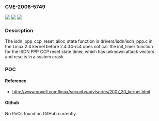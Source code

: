 ### [CVE-2006-5749](https://cve.mitre.org/cgi-bin/cvename.cgi?name=CVE-2006-5749)
![](https://img.shields.io/static/v1?label=Product&message=n%2Fa&color=blue)
![](https://img.shields.io/static/v1?label=Version&message=n%2Fa&color=blue)
![](https://img.shields.io/static/v1?label=Vulnerability&message=n%2Fa&color=brighgreen)

### Description

The isdn_ppp_ccp_reset_alloc_state function in drivers/isdn/isdn_ppp.c in the Linux 2.4 kernel before 2.4.34-rc4 does not call the init_timer function for the ISDN PPP CCP reset state timer, which has unknown attack vectors and results in a system crash.

### POC

#### Reference
- http://www.novell.com/linux/security/advisories/2007_30_kernel.html

#### Github
No PoCs found on GitHub currently.

